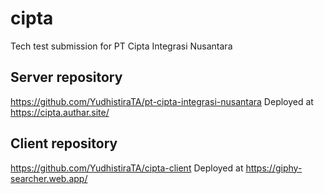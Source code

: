 # cipta
Tech test submission for PT Cipta Integrasi Nusantara

## Server repository
https://github.com/YudhistiraTA/pt-cipta-integrasi-nusantara
Deployed at https://cipta.authar.site/

## Client repository
https://github.com/YudhistiraTA/cipta-client
Deployed at https://giphy-searcher.web.app/
